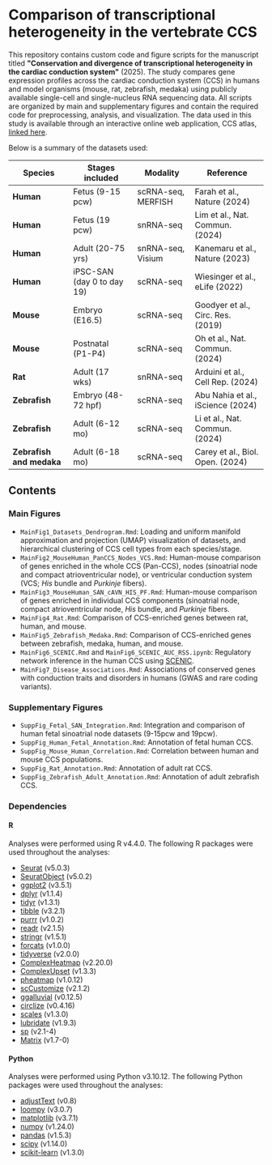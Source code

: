 # Comparison of transcriptional heterogeneity in the vertebrate CCS

This repository contains custom code and figure scripts for the manuscript titled **"Conservation and divergence of transcriptional heterogeneity in the cardiac conduction system"** (2025). The study compares gene expression profiles across the cardiac conduction system (CCS) in humans and model organisms (mouse, rat, zebrafish, medaka) using publicly available single-cell and single-nucleus RNA sequencing data. All scripts are organized by main and supplementary figures and contain the required code for preprocessing, analysis, and visualization. The data used in this study is available through an interactive online web application, CCS atlas, [linked here](https://ccsatlas.com/).

Below is a summary of the datasets used:

| **Species**                | **Stages included**         | **Modality**         | **Reference**                     |
|----------------------------|-----------------------------|----------------------|-----------------------------------|
| **Human**                  | Fetus (9-15 pcw)            | scRNA-seq, MERFISH   | Farah et al., Nature (2024)       |
| **Human**                  | Fetus (19 pcw)              | snRNA-seq            | Lim et al., Nat. Commun. (2024)   |
| **Human**                  | Adult (20-75 yrs)           | snRNA-seq, Visium    | Kanemaru et al., Nature (2023)    |
| **Human**                  | iPSC-SAN (day 0 to day 19)  | scRNA-seq            | Wiesinger et al., eLife (2022)    |
| **Mouse**                  | Embryo (E16.5)              | scRNA-seq            | Goodyer et al., Circ. Res. (2019) |
| **Mouse**                  | Postnatal (P1-P4)           | scRNA-seq            | Oh et al., Nat. Commun. (2024)    |
| **Rat**                    | Adult (17 wks)              | snRNA-seq            | Arduini et al., Cell Rep. (2024)  |
| **Zebrafish**              | Embryo (48-72 hpf)          | scRNA-seq            | Abu Nahia et al., iScience (2024) |
| **Zebrafish**              | Adult (6-12 mo)             | scRNA-seq            | Li et al., Nat. Commun. (2024)    |
| **Zebrafish and medaka**   | Adult (6-18 mo)             | scRNA-seq            | Carey et al., Biol. Open. (2024)  |

## Contents

### Main Figures

- `MainFig1_Datasets_Dendrogram.Rmd`: Loading and uniform manifold approximation and projection (UMAP) visualization of datasets, and hierarchical clustering of CCS cell types from each species/stage.
- `MainFig2_MouseHuman_PanCCS_Nodes_VCS.Rmd`: Human-mouse comparison of genes enriched in the whole CCS (Pan-CCS), nodes (sinoatrial node and compact atrioventricular node), or ventricular conduction system (VCS; *His* bundle and *Purkinje* fibers).
- `MainFig3_MouseHuman_SAN_cAVN_HIS_PF.Rmd`: Human-mouse comparison of genes enriched in individual CCS components (sinoatrial node, compact atrioventricular node, *His* bundle, and *Purkinje* fibers.
- `MainFig4_Rat.Rmd`: Comparison of CCS-enriched genes between rat, human, and mouse.
- `MainFig5_Zebrafish_Medaka.Rmd`: Comparison of CCS-enriched genes between zebrafish, medaka, human, and mouse.
- `MainFig6_SCENIC.Rmd` and `MainFig6_SCENIC_AUC_RSS.ipynb`: Regulatory network inference in the human CCS using [SCENIC](https://github.com/aertslab/SCENIC).
- `MainFig7_Disease_Associations.Rmd`: Associations of conserved genes with conduction traits and disorders in humans (GWAS and rare coding variants).

### Supplementary Figures

- `SuppFig_Fetal_SAN_Integration.Rmd`: Integration and comparison of human fetal sinoatrial node datasets (9-15pcw and 19pcw).
- `SuppFig_Human_Fetal_Annotation.Rmd`: Annotation of fetal human CCS.
- `SuppFig_Mouse_Human_Correlation.Rmd`: Correlation between human and mouse CCS populations.
- `SuppFig_Rat_Annotation.Rmd`: Annotation of adult rat CCS. 
- `SuppFig_Zebrafish_Adult_Annotation.Rmd`: Annotation of adult zebrafish CCS.

### Dependencies

#### R

Analyses were performed using R v4.4.0. The following R packages were used throughout the analyses:

- [Seurat](https://satijalab.org/seurat/) (v5.0.3)
- [SeuratObject](https://cran.r-project.org/package=SeuratObject) (v5.0.2)
- [ggplot2](https://ggplot2.tidyverse.org/) (v3.5.1)
- [dplyr](https://dplyr.tidyverse.org/) (v1.1.4)
- [tidyr](https://tidyr.tidyverse.org/) (v1.3.1)
- [tibble](https://tibble.tidyverse.org/) (v3.2.1)
- [purrr](https://purrr.tidyverse.org/) (v1.0.2)
- [readr](https://readr.tidyverse.org/) (v2.1.5)
- [stringr](https://stringr.tidyverse.org/) (v1.5.1)
- [forcats](https://forcats.tidyverse.org/) (v1.0.0)
- [tidyverse](https://www.tidyverse.org/) (v2.0.0)
- [ComplexHeatmap](https://jokergoo.github.io/ComplexHeatmap-reference/book/) (v2.20.0)
- [ComplexUpset](https://github.com/krassowski/complex-upset) (v1.3.3)
- [pheatmap](https://cran.r-project.org/package=pheatmap) (v1.0.12)
- [scCustomize](https://sydneybsc.github.io/scCustomize/) (v2.1.2)
- [ggalluvial](https://corybrunson.github.io/ggalluvial/) (v0.12.5)
- [circlize](https://jokergoo.github.io/circlize_book/book/) (v0.4.16)
- [scales](https://scales.r-lib.org/) (v1.3.0)
- [lubridate](https://lubridate.tidyverse.org/) (v1.9.3)
- [sp](https://cran.r-project.org/package=sp) (v2.1-4)
- [Matrix](https://cran.r-project.org/package=Matrix) (v1.7-0)

#### Python

Analyses were performed using Python v3.10.12. The following Python packages were used throughout the analyses:

- [adjustText](https://github.com/Phlya/adjustText) (v0.8)  
- [loompy](https://github.com/linnarsson-lab/loompy) (v3.0.7)  
- [matplotlib](https://matplotlib.org/) (v3.7.1)  
- [numpy](https://numpy.org/) (v1.24.0)  
- [pandas](https://pandas.pydata.org/) (v1.5.3)  
- [scipy](https://scipy.org/) (v1.14.0)  
- [scikit-learn](https://scikit-learn.org/) (v1.3.0)  

